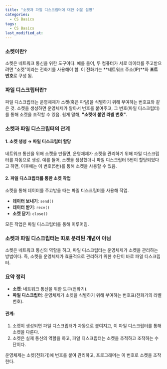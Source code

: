 ```yaml
---
title: "소켓과 파일 디스크립터에 대한 쉬운 설명"
categories:
  - CS Basics
tags:
  - CS Basics
last_modified_at: 
---
```


### 소켓이란?
소켓은 네트워크 통신을 위한 도구이다. 
예를 들어, 두 컴퓨터가 서로 데이터를 주고받으려면 "소켓"이라는 전화기를 사용해야 함. 
이 전화기는 **네트워크 주소(IP)**와 **포트 번호**로 구성 됨.

### 파일 디스크립터란?
파일 디스크립터는 운영체제가 소켓(혹은 파일)을 식별하기 위해 부여하는 번호표와 같은 것. 
소켓을 생성하면 운영체제가 알아서 번호를 붙여주고, 그 번호(파일 디스크립터)를 통해 소켓을 조작할 수 있음. 
쉽게 말해, **"소켓에 붙인 라벨 번호"**.

### 소켓과 파일 디스크립터의 관계

#### 1. 소켓 생성 → 파일 디스크립터 할당
네트워크 통신을 위해 소켓을 만들면, 운영체제가 소켓을 관리하기 위해 파일 디스크립터를 자동으로 생성. 
예를 들어, 소켓을 생성했더니 파일 디스크립터 5번이 할당되었다고 하면, 이후에는 이 번호(5번)를 통해 소켓을 사용할 수 있음.

#### 2. 파일 디스크립터를 통한 소켓 작업
소켓을 통해 데이터를 주고받을 때는 파일 디스크립터를 사용해 작업.
- **데이터 보내기**: `send()`
- **데이터 받기**: `recv()`
- **소켓 닫기**: `close()`

모든 작업은 파일 디스크립터를 통해 이루어짐.

### 소켓과 파일 디스크립터는 따로 분리된 개념이 아님
소켓은 네트워크 통신의 역할을 하고, 파일 디스크립터는 운영체제가 소켓을 관리하는 방법이다. 
즉, 소켓을 운영체제가 효율적으로 관리하기 위한 수단이 바로 파일 디스크립터.

### 요약 정리
- **소켓**: 네트워크 통신을 위한 도구(전화기).
- **파일 디스크립터**: 운영체제가 소켓을 식별하기 위해 부여하는 번호표(전화기의 라벨 번호).

#### 관계:
1. 소켓이 생성되면 파일 디스크립터가 자동으로 붙여지고, 이 파일 디스크립터를 통해 소켓을 다룬다.
2. 소켓은 실제 통신의 역할을 하고, 파일 디스크립터는 소켓을 추적하고 조작하는 수단이다.

운영체제는 소켓(전화기)에 번호를 붙여 관리하고, 프로그래머는 이 번호로 소켓을 조작한다.
